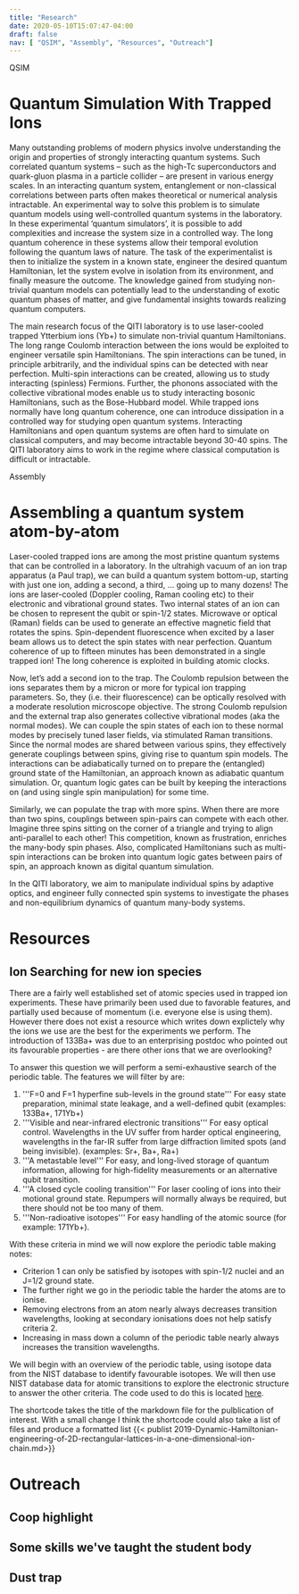 ```yaml
---
title: "Research"
date: 2020-05-10T15:07:47-04:00
draft: false
nav: [ "QSIM", "Assembly", "Resources", "Outreach"]
---
```

<a id="#QSIM">QSIM</a>

# Quantum Simulation With Trapped Ions
Many outstanding problems of modern physics involve understanding the origin and properties of strongly interacting quantum systems. Such correlated quantum systems – such as the high-Tc superconductors and quark-gluon plasma in a particle collider –  are present in various energy scales. In an interacting quantum system, entanglement or non-classical correlations between parts often makes theoretical or numerical analysis intractable. An experimental way to solve this problem is to simulate quantum models using well-controlled quantum systems in the laboratory. In these experimental ‘quantum simulators’, it is possible to add complexities and increase the system size in a controlled way. The long quantum coherence in these systems allow their temporal evolution following the quantum laws of nature. The task of the experimentalist is then to initialize the system in a known state, engineer the desired quantum Hamiltonian, let the system evolve in isolation from its environment, and finally measure the outcome. The knowledge gained from studying non-trivial quantum models can potentially lead to the understanding of exotic quantum phases of matter, and give fundamental insights towards realizing quantum computers.

The main research focus of the QITI laboratory is to use laser-cooled trapped Ytterbium ions (Yb+) to simulate non-trivial quantum Hamiltonians. The long range Coulomb interaction between the ions would be exploited to engineer versatile spin Hamiltonians. The spin interactions can be tuned, in principle arbitrarily, and the individual spins can be detected with near perfection. Multi-spin interactions can be created, allowing us to study interacting (spinless) Fermions. Further, the phonons associated with the collective vibrational modes enable us to study interacting bosonic Hamiltonians, such as the Bose-Hubbard model. While trapped ions normally have long quantum coherence, one can introduce dissipation in a controlled way for studying open quantum systems. Interacting Hamiltonians and open quantum systems are often hard to simulate on classical computers, and may become intractable beyond 30-40 spins. The QITI laboratory aims to work in the regime where classical computation is difficult or intractable.

<a ref="/#Assembly">Assembly</a>

# Assembling a quantum system atom-by-atom
Laser-cooled trapped ions are among the most pristine quantum systems that can be controlled in a laboratory. In the ultrahigh vacuum of an ion trap apparatus (a Paul trap), we can build a quantum system bottom-up, starting with just one ion, adding a second, a third, … going up to many dozens! The ions are laser-cooled (Doppler cooling, Raman cooling etc) to their electronic and vibrational ground states. Two internal states of an ion can be chosen to represent the qubit or spin-1/2 states. Microwave or optical (Raman) fields can be used to generate an effective magnetic field that rotates the spins. Spin-dependent fluorescence when excited by a laser beam allows us to detect the spin states with near perfection. Quantum coherence of up to fifteen minutes has been demonstrated in a single trapped ion! The long coherence is exploited in building atomic clocks.

Now, let’s add a second ion to the trap. The Coulomb repulsion between the ions separates them by a micron or more for typical ion trapping parameters. So, they (i.e. their fluorescence) can be optically resolved with a moderate resolution microscope objective. The strong Coulomb repulsion and the external trap also generates collective vibrational modes (aka the normal modes). We can couple the spin states of each ion to these normal modes by precisely tuned laser fields, via stimulated Raman transitions. Since the normal modes are shared between various spins, they effectively generate couplings between spins, giving rise to quantum spin models. The interactions can be adiabatically turned on to prepare the (entangled) ground state of the Hamiltonian, an approach known as adiabatic quantum simulation. Or, quantum logic gates can be built by keeping the interactions on (and using single spin manipulation) for some time.

Similarly, we can populate the trap with more spins. When there are more than two spins,  couplings between spin-pairs can compete with each other. Imagine three spins sitting on the corner of a triangle and trying to align anti-parallel to each other! This competition, known as frustration, enriches the many-body spin phases. Also, complicated Hamiltonians such as multi-spin interactions can be broken into quantum logic gates between pairs of spin, an approach known as digital quantum simulation.

In the QITI laboratory, we aim to manipulate individual spins by adaptive optics, and engineer fully connected spin systems to investigate the phases and non-equilibrium dynamics of quantum many-body systems.

<a id="Resources"></a>
# Resources
## Ion Searching for new ion species

There are a fairly well established set of atomic species used in trapped ion experiments. These have primarily been used due to favorable features, and partially used because of momentum (i.e. everyone else is using them). However there does not exist a resource which writes down explictely why the ions we use are the best for the experiments we perform. The introduction of 133Ba+ was due to an enterprising postdoc who pointed out its favourable properties - are there other ions that we are overlooking?

To answer this question we will perform a semi-exhaustive search of the periodic table. The features we will filter by are:

1. '''F=0 and F=1 hyperfine sub-levels in the ground state''' For easy state preparation, minimal state leakage, and a well-defined qubit (examples: 133Ba+, 171Yb+)
2. '''Visible and near-infrared electronic transitions''' For easy optical control. Wavelengths in the UV suffer from harder optical engineering, wavelengths in the far-IR suffer from large diffraction limited spots (and being invisible). (examples: Sr+, Ba+, Ra+)
3. '''A metastable level''' For easy, and long-lived storage of quantum information, allowing for high-fidelity measurements or an alternative qubit transition.
4. '''A closed cycle cooling transition''' For laser cooling of ions into their motional ground state. Repumpers will normally always be required, but there should not be too many of them.
5. '''Non-radioative isotopes''' For easy handling of the atomic source (for example: 171Yb+).

With these criteria in mind we will now explore the periodic table making notes:

* Criterion 1 can only be satisfied by isotopes with spin-1/2 nuclei and an J=1/2 ground state.
* The further right we go in the periodic table the harder the atoms are to ionise.
* Removing electrons from an atom nearly always decreases transition wavelengths, looking at secondary ionisations does not help satisfy criteria 2.
* Increasing in mass down a column of the periodic table nearly always increases the transition wavelengths.

We will begin with an overview of the periodic table, using isotope data from the NIST database to identify favourable isotopes. We will then use NIST database data for atomic transitions to explore the electronic structure to answer the other criteria. The code used to do this is located [here](https://github.com/senkolab/ion-species-explorer).

The shortcode takes the title of the markdown file for the pulblication of interest. With a small change I think the shortcode could also take a list of files and produce a formatted list
{{< publist 2019-Dynamic-Hamiltonian-engineering-of-2D-rectangular-lattices-in-a-one-dimensional-ion-chain.md>}}

<a id="Outreach"></a>
# Outreach

## Coop highlight
## Some skills we've taught the student body
## Dust trap

